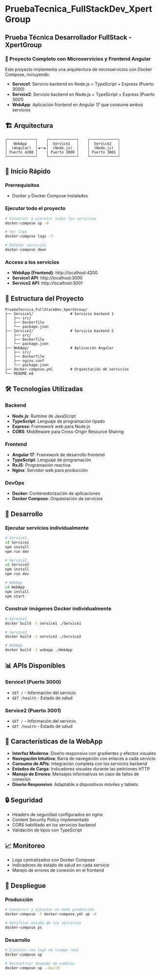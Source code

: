 # PruebaTecnica_FullStackDev_XpertGroup
## Prueba Técnica Desarrollador FullStack - XpertGroup

### 🚀 Proyecto Completo con Microservicios y Frontend Angular

Este proyecto implementa una arquitectura de microservicios con Docker Compose, incluyendo:

- **Service1**: Servicio backend en Node.js + TypeScript + Express (Puerto 3000)
- **Service2**: Servicio backend en Node.js + TypeScript + Express (Puerto 3001)
- **WebApp**: Aplicación frontend en Angular 17 que consume ambos servicios

## 🏗️ Arquitectura

```
┌─────────────┐    ┌─────────────┐    ┌─────────────┐
│   WebApp    │    │  Service1   │    │  Service2   │
│  (Angular)  │◄──►│  (Node.js)  │    │  (Node.js)  │
│ Puerto 4200 │    │ Puerto 3000 │    │ Puerto 3001 │
└─────────────┘    └─────────────┘    └─────────────┘
```

## 🚀 Inicio Rápido

### Prerrequisitos
- Docker y Docker Compose instalados

### Ejecutar todo el proyecto

```bash
# Construir y ejecutar todos los servicios
docker-compose up -d

# Ver logs
docker-compose logs -f

# Detener servicios
docker-compose down
```

### Acceso a los servicios

- **WebApp (Frontend)**: http://localhost:4200
- **Service1 API**: http://localhost:3000
- **Service2 API**: http://localhost:3001

## 📁 Estructura del Proyecto

```
PruebaTecnica_FullStackDev_XpertGroup/
├── Service1/                 # Servicio backend 1
│   ├── src/
│   ├── Dockerfile
│   └── package.json
├── Service2/                 # Servicio backend 2
│   ├── src/
│   ├── Dockerfile
│   └── package.json
├── WebApp/                   # Aplicación Angular
│   ├── src/
│   ├── Dockerfile
│   ├── nginx.conf
│   └── package.json
├── docker-compose.yml        # Orquestación de servicios
└── README.md
```

## 🛠️ Tecnologías Utilizadas

### Backend
- **Node.js**: Runtime de JavaScript
- **TypeScript**: Lenguaje de programación tipado
- **Express**: Framework web para Node.js
- **CORS**: Middleware para Cross-Origin Resource Sharing

### Frontend
- **Angular 17**: Framework de desarrollo frontend
- **TypeScript**: Lenguaje de programación
- **RxJS**: Programación reactiva
- **Nginx**: Servidor web para producción

### DevOps
- **Docker**: Contenedorización de aplicaciones
- **Docker Compose**: Orquestación de servicios

## 🔧 Desarrollo

### Ejecutar servicios individualmente

```bash
# Service1
cd Service1
npm install
npm run dev

# Service2
cd Service2
npm install
npm run dev

# WebApp
cd WebApp
npm install
npm start
```

### Construir imágenes Docker individualmente

```bash
# Service1
docker build -t service1 ./Service1

# Service2
docker build -t service2 ./Service2

# WebApp
docker build -t webapp ./WebApp
```

## 📊 APIs Disponibles

### Service1 (Puerto 3000)
- `GET /` - Información del servicio
- `GET /health` - Estado de salud

### Service2 (Puerto 3001)
- `GET /` - Información del servicio
- `GET /health` - Estado de salud

## 🎨 Características de la WebApp

- **Interfaz Moderna**: Diseño responsivo con gradientes y efectos visuales
- **Navegación Intuitiva**: Barra de navegación con enlaces a cada servicio
- **Consumo de APIs**: Integración completa con los servicios backend
- **Estados de Carga**: Indicadores visuales durante las peticiones HTTP
- **Manejo de Errores**: Mensajes informativos en caso de fallos de conexión
- **Diseño Responsivo**: Adaptable a dispositivos móviles y tablets

## 🔒 Seguridad

- Headers de seguridad configurados en nginx
- Content Security Policy implementado
- CORS habilitado en los servicios backend
- Validación de tipos con TypeScript

## 📈 Monitoreo

- Logs centralizados con Docker Compose
- Indicadores de estado de salud en cada servicio
- Manejo de errores de conexión en el frontend

## 🚀 Despliegue

### Producción
```bash
# Construir y ejecutar en modo producción
docker-compose -f docker-compose.yml up -d

# Verificar estado de los servicios
docker-compose ps
```

### Desarrollo
```bash
# Ejecutar con logs en tiempo real
docker-compose up

# Reconstruir después de cambios
docker-compose up --build
```

